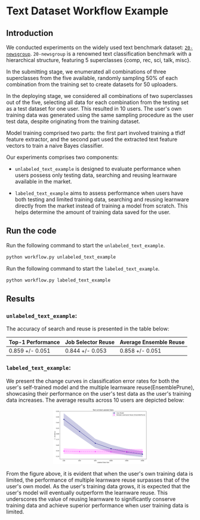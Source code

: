 # Text Dataset Workflow Example

## Introduction

We conducted experiments on the widely used text benchmark dataset: [``20-newsgroup``](http://qwone.com/~jason/20Newsgroups/).
``20-newsgroup`` is a renowned text classification benchmark with a hierarchical structure, featuring 5 superclasses {comp, rec, sci, talk, misc}.

In the submitting stage, we enumerated all combinations of three superclasses from the five available, randomly sampling 50% of each combination from the training set to create datasets for 50 uploaders.

In the deploying stage, we considered all combinations of two superclasses out of the five, selecting all data for each combination from the testing set as a test dataset for one user. This resulted in 10 users.
The user's own training data was generated using the same sampling procedure as the user test data, despite originating from the training dataset.

Model training comprised two parts: the first part involved training a tfidf feature extractor, and the second part used the extracted text feature vectors to train a naive Bayes classifier.

Our experiments comprises two components:

* ``unlabeled_text_example`` is designed to evaluate performance when users possess only testing data, searching and reusing learnware available in the market.

* ``labeled_text_example`` aims to assess performance when users have both testing and limited training data, searching and reusing learnware directly from the market instead of training a model from scratch. This helps determine the amount of training data saved for the user.


## Run the code

Run the following command to start the ``unlabeled_text_example``.

```bash
python workflow.py unlabeled_text_example
```

Run the following command to start the ``labeled_text_example``.

```bash
python workflow.py labeled_text_example
```

## Results

### ``unlabeled_text_example``:

The accuracy of search and reuse is presented in the table below:

| Top-1 Performance   | Job Selector Reuse  | Average Ensemble Reuse |
|---------------------|----------------------|-------------------------|
| 0.859 +/- 0.051     | 0.844 +/- 0.053      | 0.858 +/- 0.051         |


### ``labeled_text_example``:

We present the change curves in classification error rates for both the user's self-trained model and the multiple learnware reuse(EnsemblePrune), showcasing their performance on the user's test data as the user's training data increases. The average results across 10 users are depicted below:

<div style="text-align:center;">
  <img src="../../docs/_static/img/text_example_labeled_curves.png" alt="Text Limited Labeled Data" style="width:50%;" />
</div>

From the figure above, it is evident that when the user's own training data is limited, the performance of multiple learnware reuse surpasses that of the user's own model. As the user's training data grows, it is expected that the user's model will eventually outperform the learnware reuse. This underscores the value of reusing learnware to significantly conserve training data and achieve superior performance when user training data is limited.
